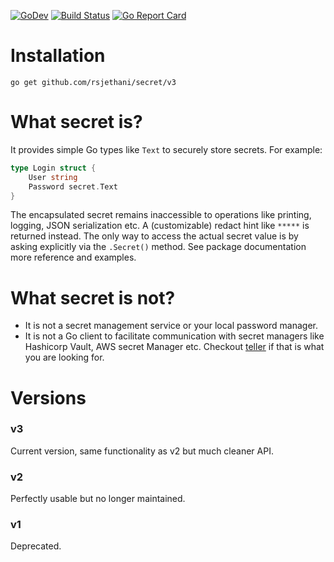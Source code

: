 [![GoDev](https://img.shields.io/static/v1?label=godev&message=reference&color=00add8)](https://pkg.go.dev/github.com/rsjethani/secret/v3)
[![Build Status](https://github.com/rsjethani/secret/actions/workflows/test.yml/badge.svg?branch=main)](https://github.com/rsjethani/secret/actions)
[![Go Report Card](https://goreportcard.com/badge/github.com/rsjethani/secret)](https://goreportcard.com/report/github.com/rsjethani/secret)

# Installation
```
go get github.com/rsjethani/secret/v3
```

# What secret is?
It provides simple Go types like `Text` to securely store secrets. For example:
```go
type Login struct {
    User string
    Password secret.Text
}
```
The encapsulated secret remains inaccessible to operations like printing, logging, JSON serialization etc. A (customizable) redact hint like `*****` is returned instead. The only way to access the actual secret value is by asking explicitly via the `.Secret()` method. See package documentation more reference and examples.

# What secret is not?
- It is not a secret management service or your local password manager.
- It is not a Go client to facilitate communication with secret managers like Hashicorp Vault, AWS secret Manager etc. Checkout [teller](https://github.com/spectralops/teller) if that is what you are looking for.

# Versions

### v3
Current version, same functionality as v2 but much cleaner API.

### v2
Perfectly usable but no longer maintained.

### v1
Deprecated.
